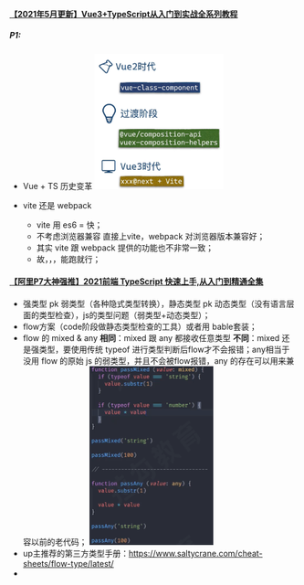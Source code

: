 #### [【2021年5月更新】Vue3+TypeScript从入门到实战全系列教程](https://www.bilibili.com/video/BV1gf4y1W783?from=search&seid=7092774578790706426&spm_id_from=333.337.0.0)

##### P1:

- Vue + TS 历史变革
  <img src=".image/image-20211207114356429.png" alt="image-20211207114356429" style="zoom: 67%;" />

- vite 还是 webpack
  - vite 用 es6 = 快；
  - 不考虑浏览器兼容 直接上vite，webpack 对浏览器版本兼容好；
  - 其实 vite 跟 webpack 提供的功能也不非常一致；
  - 故，，，能跑就行；



#### [【阿里P7大神强推】2021前端 TypeScript 快速上手,从入门到精通全集](https://www.bilibili.com/video/BV1784y1c7V9?p=2&spm_id_from=pageDriver)

- 强类型 pk 弱类型（各种隐式类型转换），静态类型 pk 动态类型（没有语言层面的类型检查），js的类型问题（弱类型+动态类型）；
- flow方案（code阶段做静态类型检查的工具）或者用 bable套装；
- flow 的 mixed & any
  **相同**：mixed 跟 any 都接收任意类型
  **不同**：mixed 还是强类型，要使用传统 typeof 进行类型判断后flow才不会报错；any相当于没用 flow 的原始 js 的弱类型，并且不会被flow报错，any 的存在可以用来兼容以前的老代码；
  <img src=".image/image-20211207203108923.png" alt="image-20211207203108923" style="zoom:50%;" />
- up主推荐的第三方类型手册：https://www.saltycrane.com/cheat-sheets/flow-type/latest/
- 